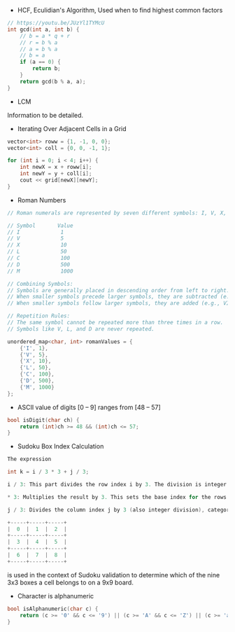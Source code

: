 - HCF, Eculidian's Algorithm, Used when to find highest common factors
```cpp
// https://youtu.be/JUzYl1TYMcU
int gcd(int a, int b) {
    // b = a * q + r
    // r = b % a
    // a = b % a
    // b = a
    if (a == 0) {
        return b;
    }
    return gcd(b % a, a);
}
```

- LCM

Information to be detailed.

- Iterating Over Adjacent Cells in a Grid
```cpp
vector<int> roww = {1, -1, 0, 0};
vector<int> coll = {0, 0, -1, 1};

for (int i = 0; i < 4; i++) {
    int newX = x + roww[i];
    int newY = y + coll[i];
    cout << grid[newX][newY];
}
```

- Roman Numbers
```cpp
// Roman numerals are represented by seven different symbols: I, V, X, L, C, D and M.

// Symbol       Value
// I             1
// V             5
// X             10
// L             50
// C             100
// D             500
// M             1000

// Combining Symbols:
// Symbols are generally placed in descending order from left to right.
// When smaller symbols precede larger symbols, they are subtracted (e.g., IV = 4).
// When smaller symbols follow larger symbols, they are added (e.g., VI = 6).

// Repetition Rules:
// The same symbol cannot be repeated more than three times in a row.
// Symbols like V, L, and D are never repeated.

unordered_map<char, int> romanValues = {
    {'I', 1},
    {'V', 5},
    {'X', 10},
    {'L', 50},
    {'C', 100},
    {'D', 500},
    {'M', 1000}
};
```

- ASCII value of digits [0 – 9] ranges from [48 – 57]
```cpp
bool isDigit(char ch) {
    return (int)ch >= 48 && (int)ch <= 57;
}
```

- Sudoku Box Index Calculation
```cpp
The expression 

int k = i / 3 * 3 + j / 3;

i / 3: This part divides the row index i by 3. The division is integer division, so it truncates the decimal, effectively mapping rows 0-2, 3-5, and 6-8 into 0, 1, and 2, respectively.

* 3: Multiplies the result by 3. This sets the base index for the rows of boxes. Each group of three rows starts at indices 0, 3, or 6.

j / 3: Divides the column index j by 3 (also integer division), categorizing columns 0-2, 3-5, and 6-8 into 0, 1, and 2, respectively.

+-----+-----+-----+
|  0  |  1  |  2  |
+-----+-----+-----+
|  3  |  4  |  5  |
+-----+-----+-----+
|  6  |  7  |  8  |
+-----+-----+-----+


```
is used in the context of Sudoku validation to determine which of the nine 3x3 boxes a cell belongs to on a 9x9 board.

- Character is alphanumeric 
```cpp
bool isAlphanumeric(char c) {
    return (c >= '0' && c <= '9') || (c >= 'A' && c <= 'Z') || (c >= 'a' && c <= 'z');
}
```